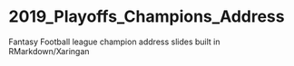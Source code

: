 # 2019_Playoffs_Champions_Address
Fantasy Football league champion address slides built in RMarkdown/Xaringan
